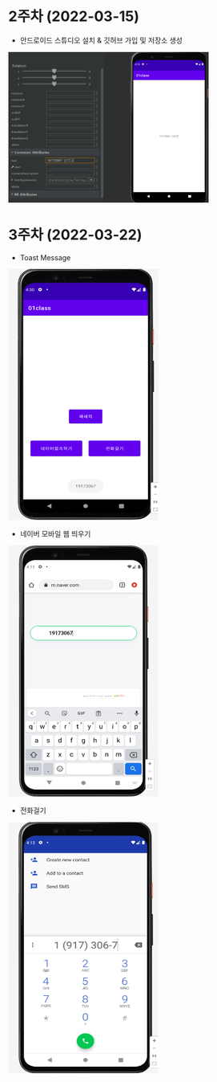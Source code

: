 # 2주차 (2022-03-15)
- 안드로이드 스튜디오 설치 & 깃허브 가입 및 저장소 생성
 
<img width="400" height="300" src="./pic/349812.png"></img>

# 3주차 (2022-03-22)
- Toast Message
 
<img width="300" height="500" src="./pic/3주차_메인.png"></img>

- 네이버 모바일 웹 띄우기

<img width="300" height="500" src="./pic/3주차_네이버.png"></img>

- 전화걸기

<img width="300" height="500" src="./pic/3주차_전화걸기.png"></img>
